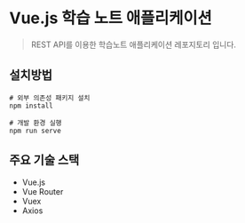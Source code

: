 # Vue.js 학습 노트 애플리케이션

> REST API를 이용한 학습노트 애플리케이션 레포지토리 입니다.

## 설치방법

```
# 외부 의존성 패키지 설치
npm install

# 개발 환경 실행
npm run serve

```

## 주요 기술 스택
* Vue.js
* Vue Router
* Vuex
* Axios